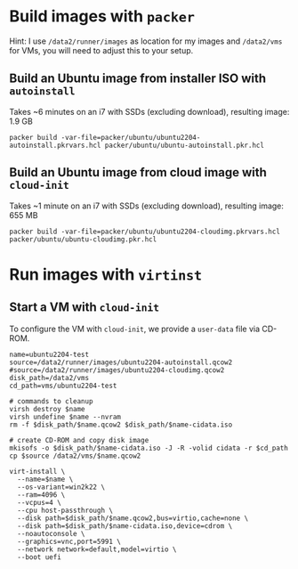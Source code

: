 # Build images with `packer`

Hint: I use `/data2/runner/images` as location for my images and `/data2/vms` for VMs, you will need to adjust this to your setup.

## Build an Ubuntu image from installer ISO with `autoinstall`

Takes ~6 minutes on an i7 with SSDs (excluding download), resulting image: 1.9 GB

```shell
packer build -var-file=packer/ubuntu/ubuntu2204-autoinstall.pkrvars.hcl packer/ubuntu/ubuntu-autoinstall.pkr.hcl
```

## Build an Ubuntu image from cloud image with `cloud-init`

Takes ~1 minute on an i7 with SSDs (excluding download), resulting image: 655 MB

```shell
packer build -var-file=packer/ubuntu/ubuntu2204-cloudimg.pkrvars.hcl packer/ubuntu/ubuntu-cloudimg.pkr.hcl
```

# Run images with `virtinst`

## Start a VM with `cloud-init`
To configure the VM with `cloud-init`, we provide a `user-data` file via CD-ROM.

```shell
name=ubuntu2204-test
source=/data2/runner/images/ubuntu2204-autoinstall.qcow2
#source=/data2/runner/images/ubuntu2204-cloudimg.qcow2
disk_path=/data2/vms
cd_path=vms/ubuntu2204-test

# commands to cleanup
virsh destroy $name
virsh undefine $name --nvram
rm -f $disk_path/$name.qcow2 $disk_path/$name-cidata.iso

# create CD-ROM and copy disk image
mkisofs -o $disk_path/$name-cidata.iso -J -R -volid cidata -r $cd_path
cp $source /data2/vms/$name.qcow2

virt-install \
  --name=$name \
  --os-variant=win2k22 \
  --ram=4096 \
  --vcpus=4 \
  --cpu host-passthrough \
  --disk path=$disk_path/$name.qcow2,bus=virtio,cache=none \
  --disk path=$disk_path/$name-cidata.iso,device=cdrom \
  --noautoconsole \
  --graphics=vnc,port=5991 \
  --network network=default,model=virtio \
  --boot uefi
```
